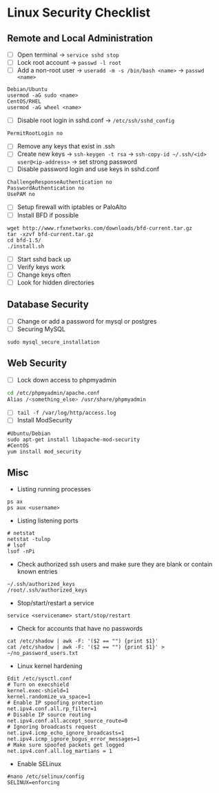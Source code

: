 # Linux Security Checklist

## Remote and Local Administration

* [ ] Open terminal -> `service sshd stop`
* [ ] Lock root account -> `passwd -l root`
* [ ] Add a non-root user -> `useradd -m -s /bin/bash <name>` -> `passwd <name>`
```
Debian/Ubuntu
usermod -aG sudo <name>
CentOS/RHEL
usermod -aG wheel <name>
```
* [ ] Disable root login in sshd.conf -> `/etc/ssh/sshd_config`
```
PermitRootLogin no
```
* [ ] Remove any keys that exist in .ssh
* [ ] Create new keys -> `ssh-keygen -t rsa` -> `ssh-copy-id ~/.ssh/<id> user@<ip-address>` -> set strong password
* [ ] Disable password login and use keys in sshd.conf
```
ChallengeResponseAuthentication no
PasswordAuthentication no
UsePAM no
```
* [ ] Setup firewall with iptables or PaloAlto
* [ ] Install BFD if possible
```
wget http://www.rfxnetworks.com/downloads/bfd-current.tar.gz
tar -xzvf bfd-current.tar.gz 
cd bfd-1.5/
./install.sh
```
* [ ] Start sshd back up
* [ ] Verify keys work
* [ ] Change keys often
* [ ] Look for hidden directories

## Database Security

* [ ] Change or add a password for mysql or postgres
* [ ] Securing MySQL
```
sudo mysql_secure_installation
```

## Web Security

* [ ] Lock down access to phpmyadmin
```bash
cd /etc/phpmyadmin/apache.conf
Alias /<something_else> /usr/share/phpmyadmin
```
* [ ] `tail -f /var/log/http/access.log`
* [ ] Install ModSecurity
```
#Ubuntu/Debian
sudo apt-get install libapache-mod-security
#CentOS
yum install mod_security
```

## Misc

* Listing running processes
```
ps ax
ps aux <username>
```
* Listing listening ports
```
# netstat
netstat -tulnp
# lsof
lsof -nPi
```
* Check authorized ssh users and make sure they are blank or contain known entries
```
~/.ssh/authorized_keys
/root/.ssh/authorized_keys
```
* Stop/start/restart a service
```
service <servicename> start/stop/restart
```
* Check for accounts that have no passwords
```
cat /etc/shadow | awk -F: '($2 == "") {print $1}'
cat /etc/shadow | awk -F: '($2 == "") {print $1}' > ~/no_password_users.txt
```
* Linux kernel hardening
```
Edit /etc/sysctl.conf
# Turn on execshield
kernel.exec-shield=1
kernel.randomize_va_space=1
# Enable IP spoofing protection
net.ipv4.conf.all.rp_filter=1
# Disable IP source routing
net.ipv4.conf.all.accept_source_route=0
# Ignoring broadcasts request
net.ipv4.icmp_echo_ignore_broadcasts=1
net.ipv4.icmp_ignore_bogus_error_messages=1
# Make sure spoofed packets get logged
net.ipv4.conf.all.log_martians = 1
```
* Enable SELinux
```
#nano /etc/selinux/config
SELINUX=enforcing
```
